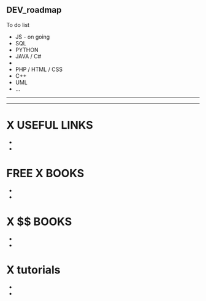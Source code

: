 ## DEV_roadmap

To do list


- JS - on going
- SQL
- PYTHON
- JAVA / C#
- 
- PHP / HTML / CSS 
- C++
- UML
- ...
- ---
________________

# X USEFUL LINKS
- 
- 
 
# FREE X BOOKS
-
-

# X $$ BOOKS
-
-

# X tutorials
-
- 


